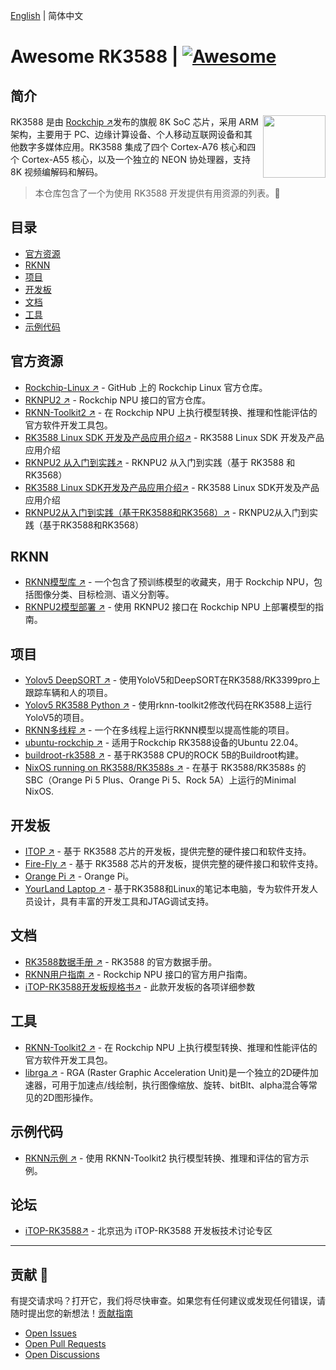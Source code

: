 [English](README.md) | 简体中文

# Awesome RK3588 | [![Awesome](https://awesome.re/badge.svg)](https://awesome.re)

## 简介
[<img src="https://www.rock-chips.com/templets/new_2014_9/images//logo.png" align="right" width="100">](https://www.rock-chips.com/)

RK3588 是由 [Rockchip ↗](https://www.rock-chips.com/a/en/)发布的旗舰 8K SoC 芯片，采用 ARM 架构，主要用于 PC、边缘计算设备、个人移动互联网设备和其他数字多媒体应用。RK3588 集成了四个 Cortex-A76 核心和四个 Cortex-A55 核心，以及一个独立的 NEON 协处理器，支持 8K 视频编解码和解码。

> 本仓库包含了一个为使用 RK3588 开发提供有用资源的列表。:rocket:

## 目录

- [官方资源](#官方资源)
- [RKNN](#rknn)
- [项目](#项目)
- [开发板](#开发板)
- [文档](#文档)
- [工具](#工具)
- [示例代码](#示例代码)

## 官方资源

- [Rockchip-Linux ↗](https://github.com/rockchip-linux) - GitHub 上的 Rockchip Linux 官方仓库。
- [RKNPU2 ↗](https://github.com/rockchip-linux/rknpu2) - Rockchip NPU 接口的官方仓库。
- [RKNN-Toolkit2 ↗](https://github.com/rockchip-linux/rknn-toolkit2) - 在 Rockchip NPU 上执行模型转换、推理和性能评估的官方软件开发工具包。
- [RK3588 Linux SDK 开发及产品应用介绍↗](https://www.bilibili.com/video/BV1kV4y1W7X5) - RK3588 Linux SDK 开发及产品应用介绍
- [RKNPU2 从入门到实践↗](https://www.bilibili.com/video/BV1Kj411D78q) - RKNPU2 从入门到实践（基于 RK3588 和 RK3568）
- [RK3588 Linux SDK开发及产品应用介绍↗](https://www.bilibili.com/video/BV1kV4y1W7X5) - RK3588 Linux SDK开发及产品应用介绍
- [RKNPU2从入门到实践（基于RK3588和RK3568）↗](https://www.bilibili.com/video/BV1Kj411D78q) - RKNPU2从入门到实践（基于RK3588和RK3568）

## RKNN

- [RKNN模型库 ↗](https://github.com/airockchip/rknn_model_zoo/tree/main) - 一个包含了预训练模型的收藏夹，用于 Rockchip NPU，包括图像分类、目标检测、语义分割等。
- [RKNPU2模型部署 ↗](https://github.com/PaddlePaddle/FastDeploy/blob/develop/docs/en/faq/rknpu2/rknpu2.md) - 使用 RKNPU2 接口在 Rockchip NPU 上部署模型的指南。

## 项目

- [Yolov5 DeepSORT ↗](https://github.com/Zhou-sx/yolov5_Deepsort_rknn) - 使用YoloV5和DeepSORT在RK3588/RK3399pro上跟踪车辆和人的项目。
- [Yolov5 RK3588 Python ↗](https://github.com/cluangar/YOLOv5-RK3588-Python) - 使用rknn-toolkit2修改代码在RK3588上运行YoloV5的项目。
- [RKNN多线程 ↗](https://github.com/leafqycc/rknn-multi-threaded) - 一个在多线程上运行RKNN模型以提高性能的项目。
- [ubuntu-rockchip ↗](https://github.com/Joshua-Riek/ubuntu-rockchip/tree/main) - 适用于Rockchip RK3588设备的Ubuntu 22.04。
- [buildroot-rk3588 ↗](https://github.com/Military-Vehicle-Detection/buildroot-rk3588) - 基于RK3588 CPU的ROCK 5B的Buildroot构建。
- [NixOS running on RK3588/RK3588s ↗](https://github.com/ryan4yin/nixos-rk3588) - 在基于 RK3588/RK3588s 的 SBC（Orange Pi 5 Plus、Orange Pi 5、Rock 5A）上运行的Minimal  NixOS.

## 开发板

- [ITOP ↗](http://www.topeetboard.com/sydymfl/Product/iTOP-3588.html) - 基于 RK3588 芯片的开发板，提供完整的硬件接口和软件支持。
- [Fire-Fly ↗](https://www.t-firefly.com/doc/download/164.html) - 基于 RK3588 芯片的开发板，提供完整的硬件接口和软件支持。
- [Orange Pi ↗](http://www.orangepi.cn/) - Orange Pi。
- [YourLand Laptop ↗](https://nanocode.cn/#/yl/) - 基于RK3588和Linux的笔记本电脑，专为软件开发人员设计，具有丰富的开发工具和JTAG调试支持。

## 文档

- [RK3588数据手册 ↗](https://www.rock-chips.com/uploads/pdf/2022.8.26/191/RK3588%20Brief%20Datasheet.pdf) - RK3588 的官方数据手册。
- [RKNN用户指南 ↗](https://github.com/rockchip-linux/rknn-toolkit2/tree/master/doc) - Rockchip NPU 接口的官方用户指南。
- [iTOP-RK3588开发板规格书↗](http://topeetboard.com/sydymfl/dwon/iTOP3588%E5%BC%80%E5%8F%91%E6%9D%BF%E8%A7%84%E6%A0%BC%E4%B9%A6.pdf) - 此款开发板的各项详细参数

## 工具

- [RKNN-Toolkit2 ↗](https://github.com/rockchip-linux/rknn-toolkit2) - 在 Rockchip NPU 上执行模型转换、推理和性能评估的官方软件开发工具包。
- [librga ↗](https://github.com/airockchip/librga) - RGA (Raster Graphic Acceleration Unit)是一个独立的2D硬件加速器，可用于加速点/线绘制，执行图像缩放、旋转、bitBlt、alpha混合等常见的2D图形操作。

## 示例代码

- [RKNN示例 ↗](https://github.com/rockchip-linux/rknn-toolkit2/tree/master/examples) - 使用 RKNN-Toolkit2 执行模型转换、推理和评估的官方示例。

## 论坛

- [iTOP-RK3588↗](http://bbs.topeetboard.com/forum.php?mod=forumdisplay&fid=55) - 北京迅为 iTOP-RK3588 开发板技术讨论专区

---

## 贡献 🤝

有提交请求吗？打开它，我们将尽快审查。如果您有任何建议或发现任何错误，请随时提出您的新想法！[贡献指南](contributing.md)

- [Open Issues](https://github.com/choushunn/awesome-RK3588/issues)
- [Open Pull Requests](https://github.com/choushunn/awesome-RK3588/pulls)
- [Open Discussions](https://github.com/choushunn/awesome-RK3588/discussions)
